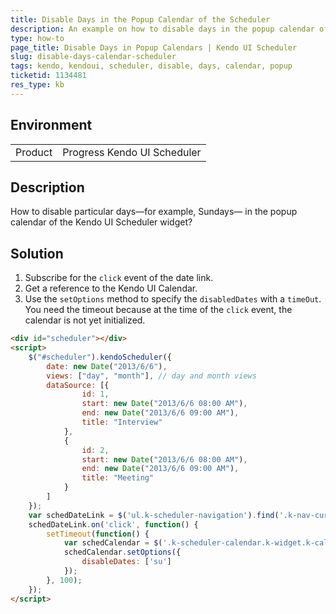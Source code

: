 ```yaml
---
title: Disable Days in the Popup Calendar of the Scheduler
description: An example on how to disable days in the popup calendar of the kendo UI Scheduler.
type: how-to
page_title: Disable Days in Popup Calendars | Kendo UI Scheduler
slug: disable-days-calendar-scheduler
tags: kendo, kendoui, scheduler, disable, days, calendar, popup
ticketid: 1134481
res_type: kb
---
```


## Environment

<table>
 <tr>
  <td>Product</td>
  <td>Progress Kendo UI Scheduler</td>
 </tr>
</table>


## Description

How to disable particular days&mdash;for example, Sundays&mdash; in the popup calendar of the Kendo UI Scheduler widget?

## Solution

1. Subscribe for the `click` event of the date link.
1. Get a reference to the Kendo UI Calendar.
1. Use the `setOptions` method to specify the `disabledDates` with a `timeOut`. You need the timeout because at the time of the `click` event, the calendar is not yet initialized.

```html
<div id="scheduler"></div>
<script>
    $("#scheduler").kendoScheduler({
        date: new Date("2013/6/6"),
        views: ["day", "month"], // day and month views
        dataSource: [{
                id: 1,
                start: new Date("2013/6/6 08:00 AM"),
                end: new Date("2013/6/6 09:00 AM"),
                title: "Interview"
            },
            {
                id: 2,
                start: new Date("2013/6/6 08:00 AM"),
                end: new Date("2013/6/6 09:00 AM"),
                title: "Meeting"
            }
        ]
    });
    var schedDateLink = $('ul.k-scheduler-navigation').find('.k-nav-current');
    schedDateLink.on('click', function() {
        setTimeout(function() {
            var schedCalendar = $('.k-scheduler-calendar.k-widget.k-calendar').data('kendoCalendar');
            schedCalendar.setOptions({
                disableDates: ['su']
            });
        }, 100);
    });
</script>

```
